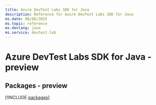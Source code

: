 ```yaml
---
title: Azure DevTest Labs SDK for Java
description: Reference for Azure DevTest Labs SDK for Java
ms.date: 08/08/2025
ms.topic: reference
ms.devlang: java
ms.service: devtest-lab
---
```

# Azure DevTest Labs SDK for Java - preview
## Packages - preview
[!INCLUDE [packages](devtest-labs-index.md)]